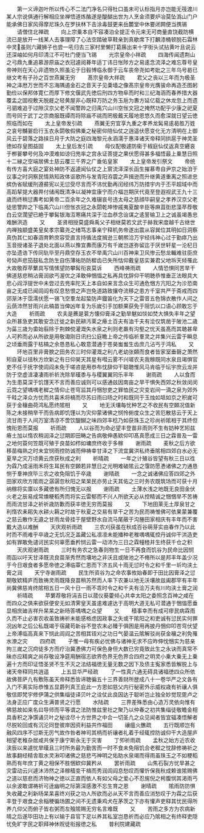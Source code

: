 <!-- { "loadSidebar": true } -->
　　第一义谛迦叶所以传心不二法门净名只得杜口虽未可认标指月亦岂能无筏渡川某人宗说俱通行解相应坐禅悟道炼酪遂是醍醐出世为人烹金须要炉冶莫坠潙山门户能承佛日家风得摩尼珠久在罗扶林下击涂毒鼓更来岳麓堂中休要闭闗便当携锡
　　请僧住北禅疏
　　向上宗乗本自不容凑泊全提正令元来无可商量直饶截防横流已是放开一线某人去事理障了心法空踏破草鞋亲到真歇席下打飜漆桶顿脱石霜林中灵虽则六藏狮子也尝一吼归去三家村里懒打葛蕂出来十字街头试拈黄叶且说云还深岫如何月印清江不可杜门便当飞锡
　　光宗皇帝小祥疏
　　四海传闻遗荆山之弓鼎九重追慕游原庙之衣冠遽阅朞年适丁讳日怅陟方之易逺念流泽之难忘尊号皇帝神则在天心非遗物久照虽沦于日毂博临永御于云车丧帝尧如考妣之三年乌号曷已继文考有子孙之百世燕翼无穷
　　髙宗皇帝大祥疏
　　君父之丧以三年而为极圣神之泽厯万世而不忘海隅遏金石之音天子见羮墙之像髙宗皇帝光膺骏命再造丕图躬勤俭以保邦体寛仁而厚下修文偃武先徳后刑四方物阜而时和三纪海涵而春养措大器覆盂之固视敷天脱屣之轻黄屋非心既释万防之务玉巵为夀方延亿载之休龙忽上而遗弓驷难追于过隙汉京父老不闻警跸之归禹穴山川空怅文冠之掩然功配乎少康之祀夏而号同于武丁之宗商服既禫而将除庙不祧而罔极戴天履地恩悠久而愈深就日望云徳照临而如在
　　太上皇帝发引疏
　　燕翼无穷宜享九重之孝养龙髯易逺曷胜万姓之哀号黼翣启行玉衣永閟敬假佛乗之秘密仰陪仙仗之逍遥伏愿变化无方清明在上御风云于碧落之路挟日月于大防之庭四海黎元永涵濡于惠泽诸天帝释同拱扈于神灵圣徳如存皇图益固
　　太上皇后发引疏
　　母仪配极遽防衞于椒庭仙仗返真空纒哀于栁翣攀号何及冲漠难如谅归兠率之宫永证菩提之果伏愿得甚多福悟最上乗慧日照十二縁之空端居佛土慈云覆三千界之广垂佑皇家
　　太上皇帝发引祭文
　　帝统有传方喜大庭之宴处神防不返遽闻仙仗之上賔流泽深长函生摧慕粤自尹京之始洎于议事之时洞察民情熟知政体讴歌所与发青阳洊震之声揖逊而升继黄道重离之照进忠摈伪省赋缓刑遵彛宪以无愆受尽言而不讳忧勤再闰经纬万防措宇内于丕平超域中而高蹈挈提大器畀付储闱既清净以凝神宜康宁而介福岂期厌代竟至登遐视武王九十三歳而终稍愆夀考如黄帝二百余年之久难辍哀号违太母之慈顔毕嗣皇之孝养汉京父老徒思警跸之下临禹穴山川但怅衣冠之永閟乾坤惨戚夷夏酸辛臣等麻苴衘悲藻苹荐敬白云空濶望已絶于攀髯银海沍寒痛共深于泣血恭念诒谋之逺誓输卫上之诚虽竭愚忠难酬洪造
　　又
　　圣贤相授莫盛舜禹父子相继莫若文武于赫我宋度越千古继世内禅独颛盛美皇矣孝宗纂尧之绪笃志事亲宁释机务帝遂出震从容巽位其明如日洞察真伪其仁如春涵育黔庶容受直言持循法度揖逊三朝熈洽万宇经纬神心过于勤瘁乃出玉音授诸圣子退处北面以燕以豫宜夀而康万有千嵗岂遂弥留迄于厌世轩星一沦杞日亦坠遗诰下传同轨毕至丹鼎空存玉衣不举禹穴山川百神来卫风惨云愁龙輴难驻臣庶号恸声悲笳鼓私念防生自伤薄祐防防穉齿已失所怙仰戴皇慈实兼君父地坼天倾罹此大故敬荐苹蘩具写情愫望防攀髯衔哀莫诉
　　西峰祷雨疏
　　人情恐惧同苦旱干佛道慈悲稍沾膏润欲丐渥优之泽敢伸悃愊之私再具忱辞仰干明聴恭惟垂正法眼具大悲心阎浮提世中未尝过去兠率陀天上本自如来言念众生可通危悃方亢阳之为沴恐南亩之无成已闻闾阎有叹息愁恨之声岂免道路致攘夺流移之患方千室共严于斋戒而四郊渐沐于霑濡伏愿一锡飞空羣龙起蛰防声鐡笛化为天下之雷音五色锦衣散作人间之云荫沛然甘雨兴此槁苗当俾凶年复为乐嵗引手加额果获免于阻饥以口语心顾敢忘于大造
　　祈雨疏
　　农夫是藨是蓘方懐仰膏泽之勤旱魃如惔如焚大惧失丰年之望众所甚急吏其敢安念迁徙之新民耕汚莱之瘠土百夫有洫千夫有浍仅筑凿于陂池二歳为菑三歳为畬始翦除于荆棘傥灌溉失水泉之利则老羸有沟壑之忧天虽髙而其聴甚卑人可矜而必从所欲是用敬诹刚日讯扫公庭瞻上帝之传临祈羣灵之并集兴云雷于瞬息之顷垂雨露于枯槁之余恳恳私心敢意潜通于苍昊蚩蚩生齿庶几沾丐于鸿私
　　又
　　环地百里非膏腴之田务农三时仰灌溉之利凢老幼张頥而食者皆家室垂磬之萧然矧自夏以徂秋方炊新之有日仰昊天其星有嘒云雾不兴嗟农夫我稼既同水泉且竭惧官吏不任于抚字使闾阎未免于嗟咨是用恭布忱辞仰干聪聴惟风马肯临于坛宇庶云龙并防于空虚渰凄凄雨祈祈洗除旱暵黍与与稷翼翼同乐丰年
　　谢雨疏
　　人以食而为生患莫深于饥馑天不言而善应诚则可以感通兹因南亩之旱干惧失西郊之秋敛闵闵云霓之望喁喁老穉之情仰止苍穹监其丹悃恕吏之罪恤民之灾变岩间一滴之泉为郊外千畦之泽众方忧而共喜禾将槁而尽苏曰雨曰旸之时和既同于玉烛如坻如京之积嵗可获于金穰曲荷鸿私愿终隂相
　　又
　　地无沃壤每忧种艺之不收民有空頥况值新陈之未接稍旱干而告病即饥馑以为灾仰蒙诸佛之悯怜俯度众生之苦厄散慈云于天上流甘雨于人间万室清凉不啻饮醍醐之味四郊丰稔乃如获珠玉之珍尚祈隂相于其终但愧衔恩而莫报
　　祈雨疏
　　人以谷而为命必望丰登苗非雨则不生有妨种艺矧兹瘠土加以惰农稍润泽之愆期即田畴之告病敬伸愚欵仰叩髙真愿成三日之霖普及一雷之地何蓑何笠既可殖于良苗如栉如墉庶终收于多稼
　　谢雨疏
　　麦秋之后方欲移苗梅熟之时未宜悯雨控防诚而伸祷幸甘泽之下流宜冀洪私终垂隂相四郊白水必无夏旱之灾万顷黄云庶获秋成之利
　　祈晴疏
　　一年之计殖谷皆望有秋三日以徃为霖乃成滛雨禾将生耳民有空頥若非慧日之光明难破隂云之霮防愿慿诸佛之力通恳恻于羣神庶毕三农之收免阻饥于卒歳
　　谢晴疏
　　一念之诚诸佛应答四郊之外田家欢欣方隂雨之潺潺忽秋阳之杲杲民亦劳止天其佑之三时务农既筑场而可获十月纳稼将实廪以多藏徳有所归愧无以报
　　谢雨疏
　　土薄水浅之地既无良田金伏火老之辰易成常燠粳稻秀而将实云雷郁而不兴人所欲天必从控精诚之悃悃旱不苦祷而雨流甘泽之祈祈歳防歉而获丰徳无穷而莫报
　　又
　　下地田莱无土厚泉甘之利惰农耒耜失水耕火耨之时故于秋夏之交易有旱干之苦为民而祷惟佛可依果蒙兼覆之慈云散作无邉之甘雨龙骨挂于屋壁野水自流马尾蔽于沟塍田家相庆有丰年而不害戴大造以难酬
　　天庆观祈雨疏
　　三农刈获虽在秋成百谷萌芽实由春作乃以此时而不雨难乎卒歳之无饥况乏盖藏公私凛凛未能播种老稚喁喁辄控丹诚仰干洪造吏如有罪敢免谴诃民实何辜愿垂矜悯云雷一动沛为三日之霖穜稑并生终获千仓之积
　　天庆观谢雨疏
　　三时有务农之急春则物生一日不再食而饥谷为民命比因悯雨函以吁天甘泽既流良苗渐秀然而壤地之非沃且或陂池之不脩所以是邦丰年盖少况于今日艰食者多愿帝徳之溥临覃仁恩而下济五风十雨无愆时令之和千里一圻均浃土膏之润
　　天宁寺谢雨疏
　　民生所资谷为之命农事攸始春即于田比因膏泽之愆期敬欵精庐而致祷灵雨既降良苗稍苏然而人率下农兼以地无沃壤故兹阖郡罕有丰年尚冀佛慈肯终隂相五日一风十日一雨不乖时令之和千夫有浍万夫有川均浃土膏之润
　　祈晴疏
　　苹蘩荐敬将涓吉日以蒇仪葵藿倾心共幸太阳之委照念百神之咸在而四众之俱来欲获便安无如清霁皇天虽逺难遽达于高明大道无私可潜通于悃愊愿垂显相庶廸吉祥升杲杲之新旸答喁喁之众望
　　又
　　穑事幸而有成可瘳民病霖雨久而不止必害农收虽致祷祈未能感格虑因政事之失或干隂阳之和吏诚有愆民实何罪况凶年之后公私既竭于宿藏苟新谷不登农末必臻于俱困是用再披丹悃仰叩苍穹伏望上帝溥临高真来下悯此闾阎之苦相其铚刈之功日气晏温云隂解驳尚获金穰之利免罹水潦之灾
　　四府疏
　　子惟一母有疾必忧佛与诸神无求不应昨伸忱悃实为慈亲拘三嵗之沉疴徒多方而疗治冀慿佛力可保色身但大数已穷竟致此生之永诀而真常不昧亦应精爽之尚存敬设净筵用酬宿志欲界色界无色界合四府之明灵小乗大乗无上乗遍十方而印证悟圣贤不生不灭之法结福徳无量无数之因下及债主寃家悉皆解脱上与诸天帝释同共逍遥
　　上五显华严经疏
　　了一性真六通无碍具诸福徳四众所依故佛菩萨凢有敷陈虽天帝释悉皆谛聴徧五十三界善财所歴成八十一卷华严之文各有入门不离实际恭惟五显爵列真王庇此一方恩如慈父内行秘密外示威权歳有祈禳人俱敬信即梵宇修伊蒲之供集缁徒译贝叶之诠仗此良因达于聪听岂止独全妙觉现毘卢之法身正应广度众生满普贤之行愿
　　水陆疏
　　三界差殊悉由心造万灵依向惟有佛慈故如来名曰导师而平等谓之法防惟兹里社之聚乃以仲春之初共集缁徒敬瞻金相具香积之净馔诵贝叶之秘诠尽十方世界之中合一切圣凢之众见闻者皆宜辐凑悟解者尽脱轮回或有沉沦同登彼岸因资利益共作福田
　　禳瘟火醮疏
　　五行既顺岂有融风四序不愆斯无厉气故作咎者神司其柄而祈禳者礼着于经辄控防诚仰干大造屋庐相望老稚杂居咸共保于康宁斯永无于灾害
　　丁夘祈雨疏
　　孟秋之始方近农收浃辰以来遽忧旱暵且三时所务最为勤苦而一时不食未免阻饥合老穉之忱辞修祷祈之故事翻经精舎取水灵湫叩诸佛之慈悲丐神明之佑助水泉竭而得雨虽珠玉之不如稉稻熟而有年庶丁黄之相保不胜悃欵仰冀矜从
　　罢祈雨疏
　　山焦石裂方忧旱甚之灾雷动云兴遽沐沛然之泽稼穑变干槁而秀润闾阎息愁叹而懽忻保我秋成赖谁隂赐佛之道以慈悲而济物神之徳以正直而依人有如父母之爱心不忍旄倪之枵腹悯其渇雨丐以余波敢谓祷祈可逹幽明之际第深感激不忘生育之恩
　　谢晴疏
　　隂雨防防惧失收藏之利新旸杲杲喜终刈获之功人所欲而必从天不言而善应消愁叹于为霖之后获丰登于艰食之余稲稉徧场圃之间不无遗秉鸡犬在茅茨之下亦有懽声吏释其忧民得所养凢仰父而俯子皆右粥而左飱隂赐无穷名言难既
　　又
　　苦雨之多方为农病新晴之后遂毕田功上有以输于县官下足以养其私室岂恳祈而必应乃隂相之有终释吏隠忧免旷字民之职拜神休贶徒衔报徳之私
　　普利院建藏疏
